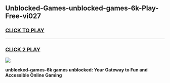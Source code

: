 
## Unblocked-Games-unblocked-games-6k-Play-Free-vi027
<h3>
<a href="https://premium76.site?title=unblocked-games-6k&ref=21A">CLICK TO PLAY</a></h3>
<hr>

<h3>
<a href="https://premium76.site?title=unblocked-games-6k&ref=21A">CLICK 2 PLAY</a>
  
</h3>

<a href="https://premium76.site?title=unblocked-games-6k&ref=21A"><img src="https://clearcache.store/games.png"></a>


**unblocked-games-6k games unblocked: Your Gateway to Fun and Accessible Online Gaming**
